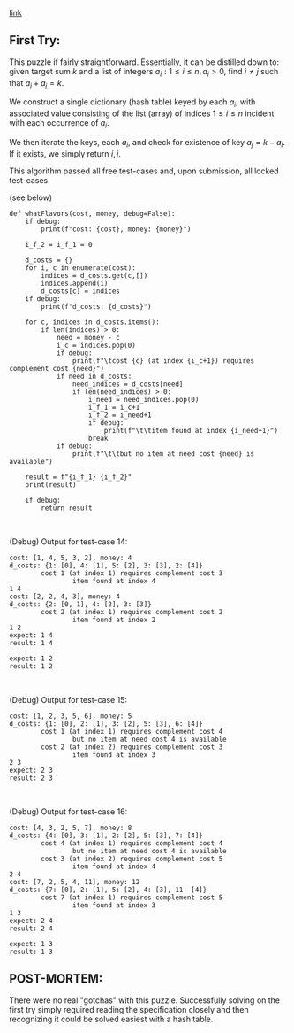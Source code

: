 [link](https://www.hackerrank.com/challenges/ctci-ice-cream-parlor/problem?h_l=interview&playlist_slugs%5B%5D=interview-preparation-kit&playlist_slugs%5B%5D=search)


## First Try:

This puzzle if fairly straightforward.  Essentially, it can be distilled down to: given target sum $k$ and a list of integers $a_i: 1 \le i \le n, a_i > 0$, find $i \ne j$ such that $a_i + a_j = k$.

We construct a single dictionary (hash table) keyed by each $a_i$, with associated value consisting of the list (array) of indices $1 \le i \le n$ incident with each occurrence of $a_i$.

We then iterate the keys, each $a_i$, and check for existence of key $a_j = k - a_i$.  If it exists, we simply return $i, j$.

This algorithm passed all free test-cases and, upon submission, all locked test-cases.

(see below)

```
def whatFlavors(cost, money, debug=False):
    if debug:
        print(f"cost: {cost}, money: {money}")

    i_f_2 = i_f_1 = 0

    d_costs = {}
    for i, c in enumerate(cost):
        indices = d_costs.get(c,[])
        indices.append(i)
        d_costs[c] = indices
    if debug:
        print(f"d_costs: {d_costs}")

    for c, indices in d_costs.items():
        if len(indices) > 0:
            need = money - c
            i_c = indices.pop(0)
            if debug:
                print(f"\tcost {c} (at index {i_c+1}) requires complement cost {need}")
            if need in d_costs:
                need_indices = d_costs[need]
                if len(need_indices) > 0:
                    i_need = need_indices.pop(0)
                    i_f_1 = i_c+1
                    i_f_2 = i_need+1
                    if debug:
                        print(f"\t\titem found at index {i_need+1}")
                    break
            if debug:
                print(f"\t\tbut no item at need cost {need} is available")
        
    result = f"{i_f_1} {i_f_2}"
    print(result)

    if debug:
        return result
```

<p><br>

(Debug) Output for test-case 14:

```
cost: [1, 4, 5, 3, 2], money: 4
d_costs: {1: [0], 4: [1], 5: [2], 3: [3], 2: [4]}
        cost 1 (at index 1) requires complement cost 3
                item found at index 4
1 4
cost: [2, 2, 4, 3], money: 4
d_costs: {2: [0, 1], 4: [2], 3: [3]}
        cost 2 (at index 1) requires complement cost 2
                item found at index 2
1 2
expect: 1 4
result: 1 4

expect: 1 2
result: 1 2
```

<p><br>

(Debug) Output for test-case 15:

```
cost: [1, 2, 3, 5, 6], money: 5
d_costs: {1: [0], 2: [1], 3: [2], 5: [3], 6: [4]}
        cost 1 (at index 1) requires complement cost 4
                but no item at need cost 4 is available
        cost 2 (at index 2) requires complement cost 3
                item found at index 3
2 3
expect: 2 3
result: 2 3
```

<p><br>

(Debug) Output for test-case 16:

```
cost: [4, 3, 2, 5, 7], money: 8
d_costs: {4: [0], 3: [1], 2: [2], 5: [3], 7: [4]}
        cost 4 (at index 1) requires complement cost 4
                but no item at need cost 4 is available
        cost 3 (at index 2) requires complement cost 5
                item found at index 4
2 4
cost: [7, 2, 5, 4, 11], money: 12
d_costs: {7: [0], 2: [1], 5: [2], 4: [3], 11: [4]}
        cost 7 (at index 1) requires complement cost 5
                item found at index 3
1 3
expect: 2 4
result: 2 4

expect: 1 3
result: 1 3
```

## POST-MORTEM:

There were no real "gotchas" with this puzzle.  Successfully solving on the first try simply required reading the specification closely and then recognizing it could be solved easiest with a hash table.
